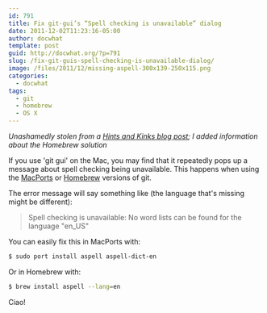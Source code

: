 ```yaml
---
id: 791
title: Fix git-gui’s “Spell checking is unavailable” dialog
date: 2011-12-02T11:23:16-05:00
author: docwhat
template: post
guid: http://docwhat.org/?p=791
slug: /fix-git-guis-spell-checking-is-unavailable-dialog/
image: /files/2011/12/missing-aspell-300x139-250x115.png
categories:
  - docwhat
tags:
  - git
  - homebrew
  - OS X
---
```

<i>Unashamedly stolen from a [Hints and Kinks blog post](http://matthew.mceachen.us/blog/howto-fix-git-guis-spell-checking-is-unavailable-dialog-1153.html); I added information about the Homebrew solution</i>

If you use 'git gui' on the Mac, you may find that it repeatedly pops up a message about spell checking being unavailable.  This happens when using the [MacPorts](http://www.macports.org/) or [Homebrew](http://brew.sh) versions of git.

The error message will say something like (the language that's missing might be different):

> Spell checking is unavailable: No word lists can be found for the language "en_US"

You can easily fix this in MacPorts with:

```bash
$ sudo port install aspell aspell-dict-en
```

Or in Homebrew with:

```bash
$ brew install aspell --lang=en
```

Ciao!